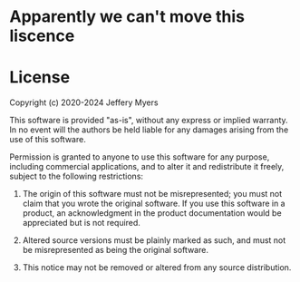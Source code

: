 
# Apparently we can't move this liscence

# License
Copyright (c) 2020-2024 Jeffery Myers

This software is provided "as-is", without any express or implied warranty. In no event 
will the authors be held liable for any damages arising from the use of this software.

Permission is granted to anyone to use this software for any purpose, including commercial 
applications, and to alter it and redistribute it freely, subject to the following restrictions:

  1. The origin of this software must not be misrepresented; you must not claim that you 
  wrote the original software. If you use this software in a product, an acknowledgment 
  in the product documentation would be appreciated but is not required.

  2. Altered source versions must be plainly marked as such, and must not be misrepresented
  as being the original software.

  3. This notice may not be removed or altered from any source distribution.
